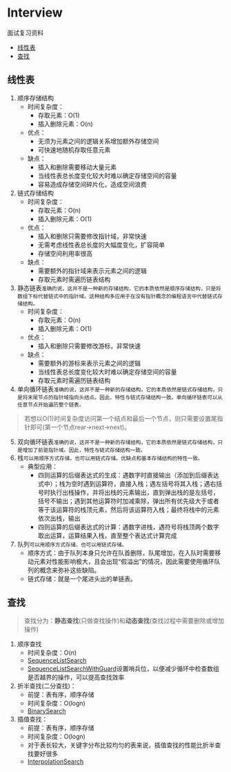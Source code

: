 # Interview
面试复习资料

* <a href="#linear_list">线性表</a>
* <a href="#search">查找</a>

## <a name="linear_list">线性表</a>
1. 顺序存储结构
    * 时间复杂度：
        * 存取元素：O(1)
        * 插入删除元素：O(n)
    * 优点：
        * 无须为元素之间的逻辑关系增加额外存储空间
        * 可快速地随机存取任意元素
    * 缺点：
        * 插入和删除需要移动大量元素
        * 当线性表总长度变化较大时难以确定存储空间的容量
        * 容易造成存储空间碎片化，造成空间浪费
2. 链式存储结构
    * 时间复杂度：
        * 存取元素：O(n)
        * 插入删除元素：O(1)
    * 优点：
        * 插入和删除只需要修改指针域，非常快速
        * 无需考虑线性表总长度的大幅度变化，扩容简单
        * 存储空间利用率很高
    * 缺点：
        * 需要额外的指针域来表示元素之间的逻辑
        * 存取元素时需遍历链表结构
3. 静态链表`准确的说，这并不是一种新的存储结构，它的本质依然是顺序存储结构，只是将数组下标代替链式中的指针域。这种结构多应用于在没有指针概念的编程语言中代替链式存储结构。`
    * 时间复杂度：
        * 存取元素：O(n)
        * 插入删除元素：O(1)
    * 优点：
        * 插入和删除只需要修改游标，非常快速
    * 缺点：
        * 需要额外的游标来表示元素之间的逻辑
        * 当线性表总长度变化较大时难以确定存储空间的容量
        * 存取元素时需遍历链表结构
4. 单向循环链表`准确的说，这并不是一种新的存储结构，它的本质依然是链式存储结构，只是将末尾节点的指针域指向头结点。因此，特性与链式存储结构一致。单向循环链表可以从任意节点开始遍历整个链表。`
> 若想以O(1)时间复杂度访问第一个结点和最后一个节点，则只需要设置尾指针即可(第一个节点rear->next->next)。
5. 双向循环链表`准确的说，这并不是一种新的存储结构，它的本质依然是链式存储结构，只是增加了前驱指针域。因此，特性与链式存储结构一致。`
6. 栈`可以用顺序方式存储，也可以用链式存储。优缺点和基本存储结构的特性一致。`
    * 典型应用：
        * 四则运算的后缀表达式的生成：遇数字时直接输出（添加到后缀表达式中）；栈为空时遇到运算符，直接入栈；遇左括号将其入栈；遇右括号时执行出栈操作，并将出栈的元素输出，直到弹出栈的是左括号，括号不输出；遇到其他运算符时加减乘除，弹出所有优先级大于或者等于该运算符的栈顶元素，然后将该运算符入栈；最终将栈中的元素依次出栈，输出
        * 四则运算的后缀表达式的计算：遇数字进栈，遇符号将栈顶两个数字取出运算，运算结果入栈，直至整个表达式计算完成
7. 队列`可以用顺序方式存储，也可以用链式存储。`
    * 顺序方式：由于队列本身只允许在队首删除，队尾增加，在入队时需要移动元素对性能影响极大，且会出现“假溢出”的情况，因此需要使用循环队列的概念来弥补这些缺陷。
    * 链式存储：就是一个尾进头出的单链表。

## <a name="search">查找</a>
> 查找分为：**静态查找**(只做查找操作)和**动态查找**(查找过程中需要删除或增加操作)
1. 顺序查找
    * 时间复杂度：O(n)
	* [SequenceListSearch](https://github.com/fishwjy/Interview/blob/master/Search/SequenceListSearch.java "SequenceListSearch")
	* [SequenceListSearchWithGuard](https://github.com/fishwjy/Interview/blob/master/Search/SequenceListSearchWithGuard.java "SequenceListSearchWithGuard")设置哨兵位，以便减少循环中检查数组是否越界的操作，可以提高查找效率
2. 折半查找(二分查找)：
    * 前提：表有序，顺序存储
    * 时间复杂度：O(logn)
	* [BinarySearch](https://github.com/fishwjy/Interview/blob/master/Search/BinarySearch.java "BinarySearch")
3. 插值查找：
    * 前提：表有序，顺序存储
    * 时间复杂度：O(logn)
	* 对于表长较大，关键字分布比较均匀的表来说，插值查找的性能比折半查找要好很多
	* [InterpolationSearch](https://github.com/fishwjy/Interview/blob/master/Search/InterpolationSearch.java "InterpolationSearch")
	
